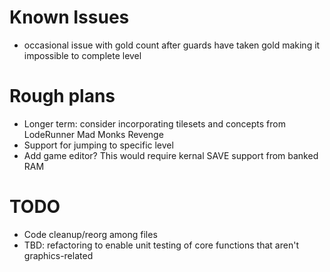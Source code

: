 # Known Issues
- occasional issue with gold count after guards have taken gold making it impossible to complete level

# Rough plans
- Longer term: consider incorporating tilesets and concepts from LodeRunner Mad Monks Revenge
- Support for jumping to specific level
- Add game editor?  This would require kernal SAVE support from banked RAM

# TODO
- Code cleanup/reorg among files
- TBD: refactoring to enable unit testing of core functions that aren't graphics-related

